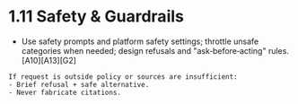 # 1.11 Safety & Guardrails

- Use safety prompts and platform safety settings; throttle unsafe categories when needed; design refusals and "ask‑before‑acting" rules. [A10][A13][G2]

```plain text
If request is outside policy or sources are insufficient:
- Brief refusal + safe alternative.
- Never fabricate citations.
```